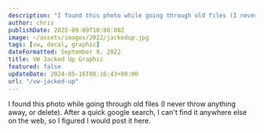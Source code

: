 ```yaml
---
description: "I found this photo while going through old files (I never throw anything away, or delete). After a quick google search, I can't find it anywhere else on the web, so I figured I would post it here."
author: chris
publishDate: 2022-09-09T10:00:00Z
image: ~/assets/images/2022/jackedup.jpg
tags: [vw, decal, graphic]
dateFormatted: September 9, 2022
title: VW Jacked Up Graphic
featured: false
updateDate: 2024-05-16T08:16:43+00:00
url: "/vw-jacked-up"
---
```


I found this photo while going through old files (I never throw anything away, or delete). After a quick google search, I can't find it anywhere else on the web, so I figured I would post it here.
